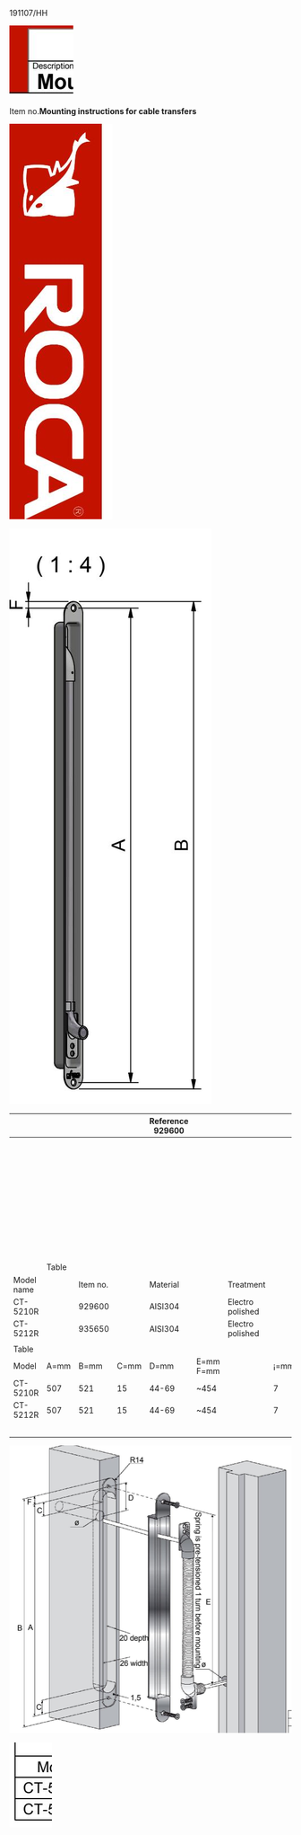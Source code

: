 191107/HH

![](_page_0_Picture_4.jpeg)

 Item no.**Mounting instructions for cable transfers**

![](_page_0_Figure_0.jpeg)

![](_page_0_Figure_1.jpeg)

|            |       |          |      | Reference 929600 |              |                  |      | A3   |  |
|------------|-------|----------|------|------------------|--------------|------------------|------|------|--|
|            |       |          |      |                  |              |                  |      |      |  |
|            |       |          |      |                  |              |                  |      |      |  |
|            |       |          |      |                  |              |                  |      |      |  |
|            |       |          |      |                  |              |                  |      |      |  |
|            |       |          |      |                  |              |                  |      |      |  |
|            |       |          |      |                  |              |                  |      |      |  |
|            |       |          |      |                  |              |                  |      |      |  |
|            |       |          |      |                  |              |                  |      |      |  |
|            |       |          |      |                  |              |                  |      |      |  |
|            |       |          |      |                  |              |                  |      |      |  |
|            |       |          |      |                  |              |                  |      |      |  |
|            |       |          |      |                  |              |                  |      |      |  |
|            |       |          |      |                  |              |                  |      |      |  |
|            |       |          |      |                  |              |                  |      |      |  |
|            |       |          |      |                  |              |                  |      |      |  |
|            |       |          |      |                  |              |                  |      |      |  |
|            |       |          |      |                  |              |                  |      |      |  |
|            |       |          |      |                  |              |                  |      |      |  |
|            |       |          |      |                  |              |                  |      |      |  |
|            |       |          |      |                  |              |                  |      |      |  |
|            |       |          |      |                  |              |                  |      |      |  |
|            |       |          |      |                  |              |                  |      |      |  |
|            |       |          |      |                  |              |                  |      |      |  |
|            |       |          |      |                  |              |                  |      |      |  |
|            |       |          |      |                  |              |                  |      |      |  |
|            |       |          |      |                  |              |                  |      |      |  |
|            |       |          |      |                  |              |                  |      |      |  |
|            |       |          |      |                  |              |                  |      |      |  |
|            |       |          |      |                  |              |                  |      |      |  |
|            |       |          |      |                  |              |                  |      |      |  |
|            |       |          |      |                  |              |                  |      |      |  |
|            |       |          |      |                  |              |                  |      |      |  |
|            |       |          |      |                  |              |                  |      |      |  |
|            |       |          |      |                  |              |                  |      |      |  |
|            |       |          |      |                  |              |                  |      |      |  |
|            |       |          |      |                  |              |                  |      |      |  |
|            |       |          |      |                  |              |                  |      |      |  |
|            |       |          |      |                  |              |                  |      |      |  |
|            |       |          |      |                  |              |                  |      |      |  |
|            |       |          |      |                  |              |                  |      |      |  |
|            |       |          |      |                  |              |                  |      |      |  |
|            |       |          |      |                  |              |                  |      |      |  |
|            | Table |          |      |                  |              |                  |      |      |  |
| Model name |       | Item no. |      | Material         |              | Treatment        |      |      |  |
| CT-5210R   |       | 929600   |      | AISI304          |              | Electro polished |      |      |  |
| CT-5212R   |       | 935650   |      | AISI304          |              | Electro polished |      |      |  |
|            |       |          |      |                  |              |                  |      |      |  |
| Table      |       |          |      |                  |              |                  |      |      |  |
| Model      | A=mm  | B=mm     | C=mm | D=mm             | E=mm<br>F=mm |                  | ¡=mm |      |  |
| CT-5210R   | 507   | 521      | 15   | 44-69            | ~454         |                  | 7    | 16   |  |
| CT-5212R   | 507   | 521      | 15   | 44-69            | ~454         |                  | 7    | 18   |  |
|            |       |          |      |                  |              |                  |      |      |  |
|            |       |          |      |                  |              |                  |      | Date |  |

![](_page_0_Figure_2.jpeg)

![](_page_0_Picture_3.jpeg)